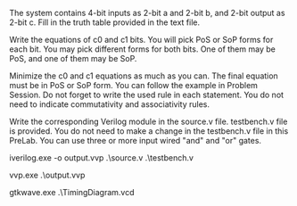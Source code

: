 The system contains 4-bit inputs as 2-bit a and 2-bit b, and 2-bit output as 2-bit c. Fill in the truth table provided in the text file.

Write the equations of c0 and c1 bits. You will pick PoS or SoP forms for each bit. You may pick different forms for both bits. One of them may be PoS, and one of them may be SoP.

Minimize the c0 and c1 equations as much as you can. The final equation must be in PoS or SoP form. You can follow the example in Problem Session. Do not forget to write the used rule in each statement. You do not need to indicate commutativity and associativity rules.

Write the corresponding Verilog module in the source.v file. testbench.v file is provided. You do not need to make a change in the testbench.v file in this PreLab. You can use three or more input wired "and" and "or" gates.

iverilog.exe -o output.vvp .\source.v .\testbench.v

vvp.exe .\output.vvp

gtkwave.exe .\TimingDiagram.vcd